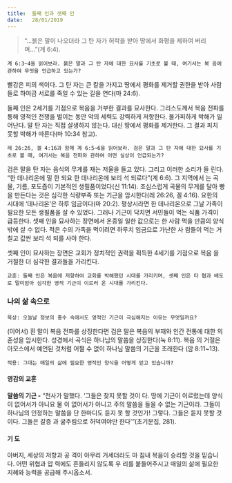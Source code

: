 ```yaml
---
title:  둘째 인과 셋째 인
date:   28/01/2019
---
```


> <p></p>
> “…붉은 말이 나오더라 그 탄 자가 허락을 받아 땅에서 화평을 제하여 버리며…”(계 6:4).

`계 6:3~4을 읽어보라. 붉은 말과 그 탄 자에 대한 묘사를 기초로 볼 때, 여기서는 복
음에 관하여 무엇을 언급하고 있는가?`

빨강은 피의 색이다. 그 탄 자는 큰 칼을 가지고 땅에서 평화를 제거할 권한을 받아
사람들로 하여금 서로를 죽일 수 있는 길을 연다(마 24:6).

둘째 인은 2세기를 기점으로 복음을 거부한 결과를 묘사한다. 그리스도께서 복음
전파를 통해 영적인 전쟁을 벌이는 동안 악의 세력도 강력하게 저항한다. 불가피하게
박해가 일어난다. 말 탄 자는 직접 살생하지 않는다. 대신 땅에서 평화를 제거한다. 그
결과 피치 못할 박해가 따른다(마 10:34 참고).

`레 26:26, 겔 4:16과 함께 계 6:5~6을 읽어보라. 검은 말과 그 탄 자에 대한 묘사를
기초로 볼 때, 여기서는 복음 전파와 관하여 어떤 실상이 언급되는가?`

검은 말을 탄 자는 음식의 무게를 재는 저울을 들고 있다. 그리고 이러한 소리가 들
린다. “한 데나리온에 밀 한 되요 한 데나리온에 보리 석 되로다”(계 6:6). 그 지역에서
는 곡물, 기름, 포도즙이 기본적인 생필품이었다(신 11:14). 조심스럽게 곡물의 무게를
달아 빵을 만든다는 것은 심각한 식량부족 또는 기근을 암시한다(레 26:26, 겔 4:16).
요한의 시대에 ‘데나리온’은 하루 임금이다(마 20:2). 평상시라면 한 데나리온으로 그날
가족이 필요한 모든 생필품을 살 수 있었다. 그러나 기근이 닥치면 서민들이 먹는 식품
가격이 급등한다. 셋째 인을 묘사하는 장면에서 온종일 일한 값으로는 한 사람 먹을
만큼의 양식밖에 살 수 없다. 적은 수의 가족을 먹이려면 하루치 임금으로 가난한 사
람들이 먹는 거칠고 값싼 보리 석 되를 사야 한다.

셋째 인이 묘사하는 장면은 교회가 정치적인 권력을 획득한 4세기를 기점으로 복음
을 거절한 더 심각한 결과들을 가리킨다.

`교훈: 둘째 인은 복음에 저항하여 교회를 박해했던 시대를 가리키며, 셋째 인은 타
협과 배도로 말미암아 심각한 영적 기근이 이르러 온 시대를 가리킨다.`

### 나의 삶 속으로

`묵상: 오늘날 정보의 홍수 속에서도 영적인 기근이 극심해지는 이유는 무엇일까요?`

(이어서) 흰 말이 복음 전파를 상징한다면 검은 말은 복음의 부재와 인간 전통에
대한 의존성을 암시한다. 성경에서 곡식은 하나님의 말씀을 상징한다(눅 8:11). 복음
의 거절은 아모스에서 예언된 것처럼 어쩔 수 없이 하나님 말씀의 기근을 초래한다
(암 8:11~13).

`적용: 그대는 매일의 삶에 필요한 영적인 양식을 어떻게 얻고 있습니까?`

#### 영감의 교훈

**말씀의 기근 -** “천사가 말했다. ‘그들은 찾지 못할 것이
다. 땅에 기근이 이르렀는데 양식이 없어서가 아니요 물
이 없어서가 아니고 주의 말씀을 들을 수 없는 기근이라.
그들이 하나님의 인정하는 말씀을 단 한마디도 듣지 못
할 것인가! 그렇다. 그들은 듣지 못할 것이다. 그들은 갈증
과 굶주림으로 허덕여야만 한다’”(초기문집, 281).

#### 기 도

아버지, 세상의 저항과 공
격이 아무리 거세더라도 마
침내 복음이 승리할 것을
믿습니다. 어떤 위협과 압
력에도 흔들리지 않도록 우
리를 붙들어주시고 매일의
삶에 필요한 지혜와 능력을
공급해 주시옵소서.